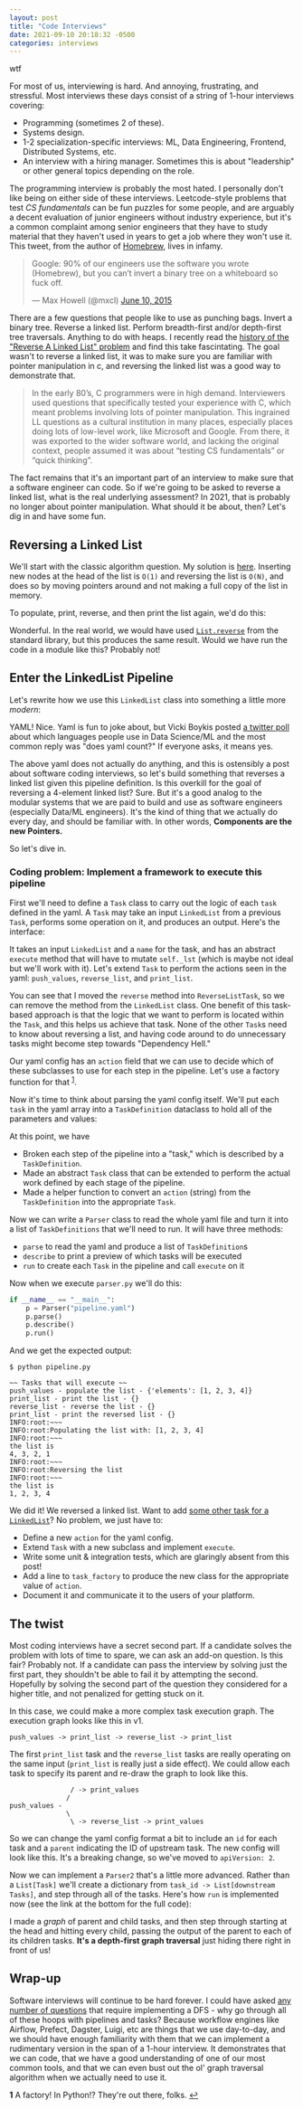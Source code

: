 ```yaml
---
layout: post
title: "Code Interviews"
date: 2021-09-10 20:18:32 -0500
categories: interviews
---
```


<div class="thingie">wtf</div>

For most of us, interviewing is hard. And annoying, frustrating, and stressful. Most interviews these days consist of a string of 1-hour interviews covering:

- Programming (sometimes 2 of these).
- Systems design.
- 1-2 specialization-specific interviews: ML, Data Engineering, Frontend, Distributed Systems, etc.
- An interview with a hiring manager. Sometimes this is about "leadership" or other general topics depending on the role.

The programming interview is probably the most hated. I personally don't like being on either side of these interviews. Leetcode-style problems that test _CS fundamentals_ can be fun puzzles for some people, and are arguably a decent evaluation of junior engineers without industry experience, but it's a common complaint among senior engineers that they have to study material that they haven't used in years to get a job where they won't use it. This tweet, from the author of [Homebrew](https://brew.sh/), lives in infamy.

<blockquote class="twitter-tweet" data-dnt="true" data-theme="dark"><p lang="en" dir="ltr">Google: 90% of our engineers use the software you wrote (Homebrew), but you can’t invert a binary tree on a whiteboard so fuck off.</p>&mdash; Max Howell (@mxcl) <a href="https://twitter.com/mxcl/status/608682016205344768?ref_src=twsrc%5Etfw">June 10, 2015</a></blockquote> <script async src="https://platform.twitter.com/widgets.js" charset="utf-8"></script>

There are a few questions that people like to use as punching bags. Invert a binary tree. Reverse a linked list. Perform breadth-first and/or depth-first tree traversals. Anything to do with heaps. I recently read the [history of the "Reverse A Linked List" problem](https://www.hillelwayne.com/post/linked-lists/) and find this take fascintating. The goal wasn't to reverse a linked list, it was to make sure you are familiar with pointer manipulation in c, and reversing the linked list was a good way to demonstrate that.

> In the early 80’s, C programmers were in high demand. Interviewers used questions that specifically tested your experience with C, which meant problems involving lots of pointer manipulation. This ingrained LL questions as a cultural institution in many places, especially places doing lots of low-level work, like Microsoft and Google. From there, it was exported to the wider software world, and lacking the original context, people assumed it was about “testing CS fundamentals” or “quick thinking”.

The fact remains that it's an important part of an interview to make sure that a software engineer can code. So if we're going to be asked to reverse a linked list, what is the real underlying assessment? In 2021, that is probably no longer about pointer manipulation. What should it be about, then? Let's dig in and have some fun.

## Reversing a Linked List

We'll start with the classic algorithm question. My solution is [here](https://gist.github.com/alaiacano/35a63e7631b60641fc0342f31461b80d#file-ll-py). Inserting new nodes at the head of the list is `O(1)` and reversing the list is `O(N)`, and does so by moving pointers around and not making a full copy of the list in memory.

To populate, print, reverse, and then print the list again, we'd do this:

<script src="https://gist.github.com/35a63e7631b60641fc0342f31461b80d.js?file=run_ll.py" type="text/javascript"></script>

Wonderful. In the real world, we would have used [`List.reverse`](https://github.com/python/cpython/blob/e5c8ddb1714fb51ab1defa24352c98e0f01205dc/Objects/listobject.c#L1042-L1056) from the standard library, but this produces the same result. Would we have run the code in a module like this? Probably not!

## Enter the LinkedList Pipeline

Let's rewrite how we use this `LinkedList` class into something a little more _modern_:

<script src="https://gist.github.com/35a63e7631b60641fc0342f31461b80d.js?file=pipeline1.yaml" type="text/javascript"></script>

YAML! Nice. Yaml is fun to joke about, but Vicki Boykis posted [a twitter poll](https://twitter.com/vboykis/status/1407821631997759488) about which languages people use in Data Science/ML and the most common reply was "does yaml count?" If everyone asks, it means yes.

The above yaml does not actually do anything, and this is ostensibly a post about software coding interviews, so let's build something that reverses a linked list given this pipeline definition. Is this overkill for the goal of reversing a 4-element linked list? Sure. But it's a good analog to the modular systems that we are paid to build and use as software engineers (especially Data/ML engineers). It's the kind of thing that we actually do every day, and should be familiar with. In other words, **Components are the new Pointers.**

So let's dive in.

### Coding problem: Implement a framework to execute this pipeline

First we'll need to define a `Task` class to carry out the logic of each `task` defined in the yaml. A `Task` may take an input `LinkedList` from a previous `Task`, performs some operation on it, and produces an output. Here's the interface:

<script src="https://gist.github.com/35a63e7631b60641fc0342f31461b80d.js?file=base_task.py" type="text/javascript"></script>

It takes an input `LinkedList` and a `name` for the task, and has an abstract `execute` method that will have to mutate `self._lst` (which is maybe not ideal but we'll work with it). Let's extend `Task` to perform the actions seen in the yaml: `push_values`, `reverse_list`, and `print_list`.

<script src="https://gist.github.com/35a63e7631b60641fc0342f31461b80d.js?file=tasks.py" type="text/javascript"></script>

You can see that I moved the `reverse` method into `ReverseListTask`, so we can remove the method from the `LinkedList` class. One benefit of this task-based approach is that the logic that we want to perform is located within the `Task`, and this helps us achieve that task. None of the other `Task`s need to know about reversing a list, and having code around to do unnecessary tasks might become step towards "Dependency Hell."

Our yaml config has an `action` field that we can use to decide which of these subclasses to use for each step in the pipeline. Let's use a factory function for that <sup id="a1">[1](#f1)</sup>.

<script src="https://gist.github.com/35a63e7631b60641fc0342f31461b80d.js?file=task_factory.py" type="text/javascript"></script>

Now it's time to think about parsing the yaml config itself. We'll put each `task` in the yaml array into a `TaskDefinition` dataclass to hold all of the parameters and values:

<script src="https://gist.github.com/35a63e7631b60641fc0342f31461b80d.js?file=task_definition.py" type="text/javascript"></script>

At this point, we have

- Broken each step of the pipeline into a "task," which is described by a `TaskDefinition`.
- Made an abstract `Task` class that can be extended to perform the actual work defined by each stage of the pipeline.
- Made a helper function to convert an `action` (string) from the `TaskDefinition` into the appropriate `Task`.

Now we can write a `Parser` class to read the whole yaml file and turn it into a list of `TaskDefinitions` that we'll need to run. It will have three methods:

- `parse` to read the yaml and produce a list of `TaskDefinition`s
- `describe` to print a preview of which tasks will be executed
- `run` to create each `Task` in the pipeline and call `execute` on it

<script src="https://gist.github.com/35a63e7631b60641fc0342f31461b80d.js?file=parser.py" type="text/javascript"></script>

Now when we execute `parser.py` we'll do this:

```python
if __name__ == "__main__":
    p = Parser("pipeline.yaml")
    p.parse()
    p.describe()
    p.run()
```

And we get the expected output:

```
$ python pipeline.py

~~ Tasks that will execute ~~
push_values - populate the list - {'elements': [1, 2, 3, 4]}
print_list - print the list - {}
reverse_list - reverse the list - {}
print_list - print the reversed list - {}
INFO:root:~~~
INFO:root:Populating the list with: [1, 2, 3, 4]
INFO:root:~~~
the list is
4, 3, 2, 1
INFO:root:~~~
INFO:root:Reversing the list
INFO:root:~~~
the list is
1, 2, 3, 4
```

We did it! We reversed a linked list. Want to add [some other task for a `LinkedList`](https://www.geeksforgeeks.org/top-20-linked-list-interview-question/)? No problem, we just have to:

- Define a new `action` for the yaml config.
- Extend `Task` with a new subclass and implement `execute`.
- Write some unit & integration tests, which are glaringly absent from this post!
- Add a line to `task_factory` to produce the new class for the appropriate value of `action`.
- Document it and communicate it to the users of your platform.

## The twist

Most coding interviews have a secret second part. If a candidate solves the problem with lots of time to spare, we can ask an add-on question. Is this fair? Probably not. If a candidate can pass the interview by solving just the first part, they shouldn't be able to fail it by attempting the second. Hopefully by solving the second part of the question they considered for a higher title, and not penalized for getting stuck on it.

In this case, we could make a more complex task execution graph. The execution graph looks like this in v1.

```
push_values -> print_list -> reverse_list -> print_list
```

The first `print_list` task and the `reverse_list` tasks are really operating on the same input (`print_list` is really just a side effect). We could allow each task to specify its parent and re-draw the graph to look like this.

```
               / -> print_values
              /
push_values -
              \
               \ -> reverse_list -> print_values
```

So we can change the yaml config format a bit to include an `id` for each task and a `parent` indicating the ID of upstream task. The new config will look like this. It's a breaking change, so we've moved to `apiVersion: 2`.

<script src="https://gist.github.com/35a63e7631b60641fc0342f31461b80d.js?file=pipeline2.yaml" type="text/javascript"></script>

Now we can implement a `Parser2` that's a little more advanced. Rather than a `List[Task]` we'll create a dictionary from `task_id -> List[downstream Tasks]`, and step through all of the tasks. Here's how `run` is implemented now (see the link at the bottom for the full code):

<script src="https://gist.github.com/35a63e7631b60641fc0342f31461b80d.js?file=parser2.py" type="text/javascript"></script>

I made a _graph_ of parent and child tasks, and then step through starting at the head and hitting every child, passing the output of the parent to each of its children tasks. **It's a depth-first graph traversal** just hiding there right in front of us!

## Wrap-up

Software interviews will continue to be hard forever. I could have asked [any number of questions](https://leetcode.com/tag/depth-first-search/) that require implementing a DFS - why go through all of these hoops with pipelines and tasks? Because workflow engines like Airflow, Prefect, Dagster, Luigi, etc are things that we use day-to-day, and we should have enough familiarity with them that we can implement a rudimentary version in the span of a 1-hour interview. It demonstrates that we can code, that we have a good understanding of one of our most common tools, and that we can even bust out the ol' graph traversal algorithm when we actually need to use it.

<b id="f1">1</b> A factory! In Python!? They're out there, folks. [↩](#a1)
